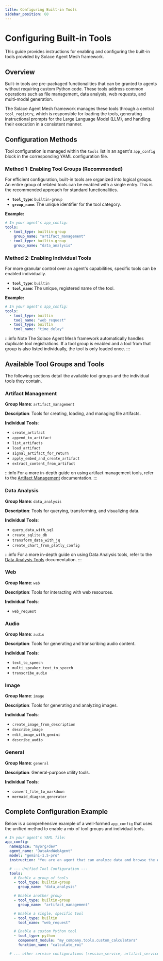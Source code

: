 ```yaml
---
title: Configuring Built-in Tools
sidebar_position: 60
---
```


# Configuring Built-in Tools

This guide provides instructions for enabling and configuring the built-in tools provided by Solace Agent Mesh framework.

## Overview

Built-in tools are pre-packaged functionalities that can be granted to agents without requiring custom Python code. These tools address common operations such as file management, data analysis, web requests, and multi-modal generation.

The Solace Agent Mesh framework manages these tools through a central `tool_registry`, which is responsible for loading the tools, generating instructional prompts for the Large Language Model (LLM), and handling their execution in a consistent manner.

## Configuration Methods

Tool configuration is managed within the `tools` list in an agent's `app_config` block in the corresponding YAML configuration file.

### Method 1: Enabling Tool Groups (Recommended)

For efficient configuration, built-in tools are organized into logical groups. An entire group of related tools can be enabled with a single entry. This is the recommended approach for standard functionalities.

- **`tool_type`**: `builtin-group`
- **`group_name`**: The unique identifier for the tool category.

**Example:**

```yaml
# In your agent's app_config:
tools:
  - tool_type: builtin-group
    group_name: "artifact_management"
  - tool_type: builtin-group
    group_name: "data_analysis"
```

### Method 2: Enabling Individual Tools

For more granular control over an agent's capabilities, specific tools can be enabled individually.

- **`tool_type`**: `builtin`
- **`tool_name`**: The unique, registered name of the tool.

**Example:**

```yaml
# In your agent's app_config:
tools:
  - tool_type: builtin
    tool_name: "web_request"
  - tool_type: builtin
    tool_name: "time_delay"
```

:::info Note
The Solace Agent Mesh framework automatically handles duplicate tool registrations. If a tool group is enabled and a tool from that group is also listed individually, the tool is only loaded once.
:::

## Available Tool Groups and Tools

The following sections detail the available tool groups and the individual tools they contain.

### Artifact Management

**Group Name**: `artifact_management`

**Description**: Tools for creating, loading, and managing file artifacts.

**Individual Tools**:

- `create_artifact`
- `append_to_artifact`
- `list_artifacts`
- `load_artifact`
- `signal_artifact_for_return`
- `apply_embed_and_create_artifact`
- `extract_content_from_artifact`

:::info
For a more in-depth guide on using artifact management tools, refer to the [Artifact Management](./artifact-management.md) documentation.
:::

### Data Analysis

**Group Name**: `data_analysis`

**Description**: Tools for querying, transforming, and visualizing data.

**Individual Tools**:

- `query_data_with_sql`
- `create_sqlite_db`
- `transform_data_with_jq`
- `create_chart_from_plotly_config`

:::info
For a more in-depth guide on using Data Analysis tools, refer to the [Data Analysis Tools](./data-analysis-tools.md) documentation.
:::

### Web

**Group Name**: `web`

**Description**: Tools for interacting with web resources.

**Individual Tools**:

- `web_request`

### Audio

**Group Name**: `audio`

**Description**: Tools for generating and transcribing audio content.

**Individual Tools**:

- `text_to_speech`
- `multi_speaker_text_to_speech`
- `transcribe_audio`

### Image

**Group Name**: `image`

**Description**: Tools for generating and analyzing images.

**Individual Tools**:

- `create_image_from_description`
- `describe_image`
- `edit_image_with_gemini`
- `describe_audio`

### General

**Group Name**: `general`

**Description**: General-purpose utility tools.

**Individual Tools**:

- `convert_file_to_markdown`
- `mermaid_diagram_generator`

## Complete Configuration Example

Below is a comprehensive example of a well-formed `app_config` that uses the unified method to enable a mix of tool groups and individual tools.

```yaml
# In your agent's YAML file:
app_config:
  namespace: "myorg/dev"
  agent_name: "DataAndWebAgent"
  model: "gemini-1.5-pro"
  instruction: "You are an agent that can analyze data and browse the web."

  # --- Unified Tool Configuration ---
  tools:
    # Enable a group of tools
    - tool_type: builtin-group
      group_name: "data_analysis"

    # Enable another group
    - tool_type: builtin-group
      group_name: "artifact_management"

    # Enable a single, specific tool
    - tool_type: builtin
      tool_name: "web_request"

    # Enable a custom Python tool
    - tool_type: python
      component_module: "my_company.tools.custom_calculators"
      function_name: "calculate_roi"

  # ... other service configurations (session_service, artifact_service, etc.)
```
